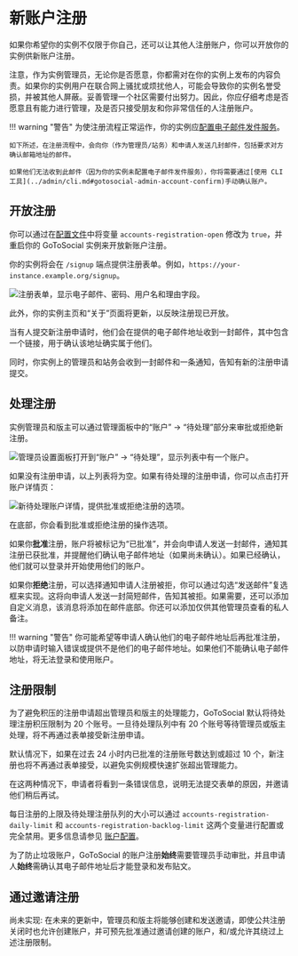 # 新账户注册

如果你希望你的实例不仅限于你自己，还可以让其他人注册账户，你可以开放你的实例供新账户注册。

注意，作为实例管理员，无论你是否愿意，你都需对在你的实例上发布的内容负责。如果你的实例用户在联合网上骚扰或烦扰他人，可能会导致你的实例名誉受损，并被其他人屏蔽。妥善管理一个社区需要付出努力。因此，你应仔细考虑是否愿意且有能力进行管理，及是否只接受朋友和你非常信任的人注册账户。

!!! warning "警告"
    为使注册流程正常运作，你的实例应[配置电子邮件发件服务](../configuration/smtp.md)。

    如下所述，在注册流程中，会向你（作为管理员/站务）和申请人发送几封邮件，包括要求对方确认邮箱地址的邮件。

    如果他们无法收到此邮件（因为你的实例未配置电子邮件发件服务），你将需要通过[使用 CLI 工具](../admin/cli.md#gotosocial-admin-account-confirm)手动确认账户。

## 开放注册

你可以通过在[配置文件](../configuration/accounts.md)中将变量 `accounts-registration-open` 修改为 `true`，并重启你的 GoToSocial 实例来开放新账户注册。

你的实例将会在 `/signup` 端点提供注册表单。例如，`https://your-instance.example.org/signup`。

![注册表单，显示电子邮件、密码、用户名和理由字段。](../public/signup-form.png)

此外，你的实例主页和“关于”页面将更新，以反映注册现已开放。

当有人提交新注册申请时，他们会在提供的电子邮件地址收到一封邮件，其中包含一个链接，用于确认该地址确实属于他们。

同时，你实例上的管理员和站务会收到一封邮件和一条通知，告知有新的注册申请提交。

## 处理注册

实例管理员和版主可以通过管理面板中的“账户” -> “待处理”部分来审批或拒绝新注册。

![管理员设置面板打开到“账户” -> “待处理”，显示列表中有一个账户。](../public/signup-pending.png)

如果没有注册申请，以上列表将为空。如果有待处理的注册申请，你可以点击打开账户详情页：

![新待处理账户详情，提供批准或拒绝注册的选项。](../public/signup-account.png)

在底部，你会看到批准或拒绝注册的操作选项。

如果你**批准**注册，账户将被标记为“已批准”，并会向申请人发送一封邮件，通知其注册已获批准，并提醒他们确认电子邮件地址（如果尚未确认）。如果已经确认，他们就可以登录并开始使用他们的账户。

如果你**拒绝**注册，可以选择通知申请人注册被拒，你可以通过勾选“发送邮件”复选框来实现。这将向申请人发送一封简短邮件，告知其被拒。如果需要，还可以添加自定义消息，该消息将添加在邮件底部。你还可以添加仅供其他管理员查看的私人备注。

!!! warning "警告"
    你可能希望等申请人确认他们的电子邮件地址后再批准注册，以防申请时输入错误或提供不是他们的电子邮件地址。如果他们不能确认电子邮件地址，将无法登录和使用账户。

## 注册限制

为了避免积压的注册申请超出管理员和版主的处理能力，GoToSocial 默认将待处理注册积压限制为 20 个账号。一旦待处理队列中有 20 个账号等待管理员或版主处理，将不再通过表单接受新注册申请。

默认情况下，如果在过去 24 小时内已批准的注册账号数达到或超过 10 个，新注册也将不再通过表单接受，以避免实例规模快速扩张超出管理能力。

在这两种情况下，申请者将看到一条错误信息，说明无法提交表单的原因，并邀请他们稍后再试。

每日注册的上限及待处理注册队列的大小可以通过 `accounts-registration-daily-limit` 和 `accounts-registration-backlog-limit` 这两个变量进行配置或完全禁用。更多信息请参见 [账户配置](../configuration/accounts.md)。

为了防止垃圾账户，GoToSocial 的账户注册**始终**需要管理员手动审批，并且申请人**始终**需确认其电子邮件地址后才能登录和发布贴文。

## 通过邀请注册

尚未实现: 在未来的更新中，管理员和版主将能够创建和发送邀请，即使公共注册关闭时也允许创建账户，并可预先批准通过邀请创建的账户，和/或允许其绕过上述注册限制。
